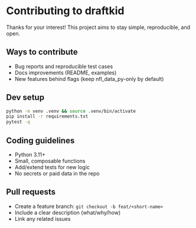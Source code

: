 # Contributing to draftkid

Thanks for your interest! This project aims to stay simple, reproducible, and open.

## Ways to contribute
- Bug reports and reproducible test cases
- Docs improvements (README, examples)
- New features behind flags (keep nfl_data_py-only by default)

## Dev setup
```bash
python -m venv .venv && source .venv/bin/activate
pip install -r requirements.txt
pytest -q
```

## Coding guidelines
- Python 3.11+
- Small, composable functions
- Add/extend tests for new logic
- No secrets or paid data in the repo

## Pull requests
- Create a feature branch: `git checkout -b feat/<short-name>`
- Include a clear description (what/why/how)
- Link any related issues
